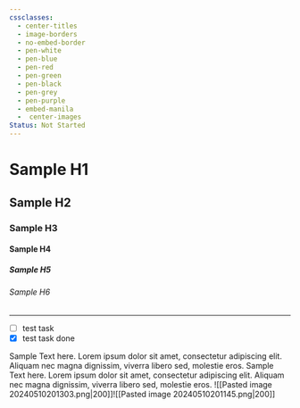```yaml
---
cssclasses:
  - center-titles
  - image-borders
  - no-embed-border
  - pen-white
  - pen-blue
  - pen-red
  - pen-green
  - pen-black
  - pen-grey
  - pen-purple
  - embed-manila
  -  center-images
Status: Not Started
---
```

# Sample H1
## Sample H2

### Sample H3
#### Sample H4
##### Sample H5
###### Sample H6

---
- [ ] test task
- [x] test task done

Sample Text here. Lorem ipsum dolor sit amet, consectetur adipiscing elit. Aliquam nec magna dignissim, viverra libero sed, molestie eros. 
Sample Text here. Lorem ipsum dolor sit amet, consectetur adipiscing elit. Aliquam nec magna dignissim, viverra libero sed, molestie eros.
![[Pasted image 20240510201303.png|200]]![[Pasted image 20240510201145.png|200]]
